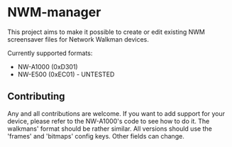 # NWM-manager

This project aims to make it possible to create or edit existing NWM screensaver files for Network Walkman devices.

Currently supported formats:

- NW-A1000 (0xD301)
- NW-E500 (0xEC01) - UNTESTED

## Contributing

Any and all contributions are welcome. If you want to add support for your device, please refer to the NW-A1000's code to see how to do it. The walkmans' format should be rather similar. All versions should use the 'frames' and 'bitmaps' config keys. Other fields can change.
